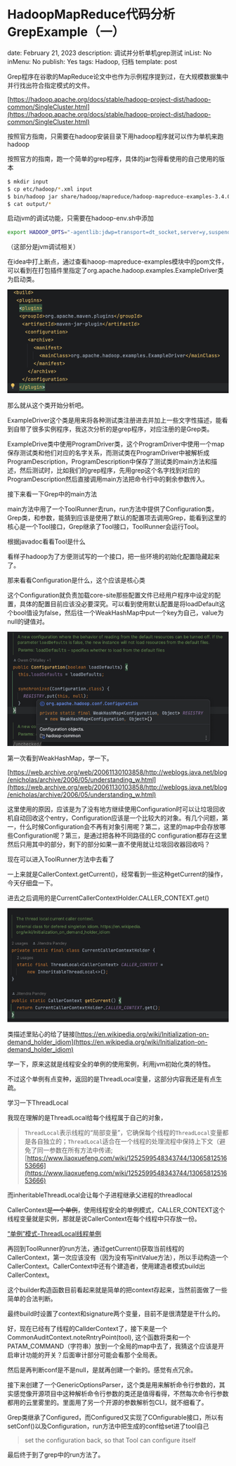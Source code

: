# HadoopMapReduce代码分析GrepExample（一）

date: February 21, 2023
description: 调试并分析单机grep测试
inList: No
inMenu: No
publish: Yes
tags: Hadoop, 归档
template: post

Grep程序在谷歌的MapReduce论文中也作为示例程序提到过，在大规模数据集中并行找出符合指定模式的文件。

[https://hadoop.apache.org/docs/stable/hadoop-project-dist/hadoop-common/SingleCluster.html](https://hadoop.apache.org/docs/stable/hadoop-project-dist/hadoop-common/SingleCluster.html)

按照官方指南，只需要在hadoop安装目录下用hadoop程序就可以作为单机来跑hadoop

按照官方的指南，跑一个简单的grep程序，具体的jar包得看使用的自己使用的版本

```bash
$ mkdir input
$ cp etc/hadoop/*.xml input
$ bin/hadoop jar share/hadoop/mapreduce/hadoop-mapreduce-examples-3.4.0-SNAPSHOT.jar grep input output 'dfs[a-z.]+'
$ cat output/*
```

启动jvm的调试功能，只需要在hadoop-env.sh中添加

```bash
export HADOOP_OPTS="-agentlib:jdwp=transport=dt_socket,server=y,suspend=y,address=5005"
```

（这部分是jvm调试相关）

在idea中打上断点，通过查看haoop-mapreduce-examples模块中的pom文件，可以看到在打包插件里指定了org.apache.hadoop.examples.ExampleDriver类为启动类。

![Untitled](HadoopMapReduce%E4%BB%A3%E7%A0%81%E5%88%86%E6%9E%90GrepExample%EF%BC%88%E4%B8%80%EF%BC%89%20b6bd6d7d2a7944dd908f228ce2d99660/Untitled.png)

那么就从这个类开始分析吧。

ExampleDriver这个类是用来将各种测试类注册进去并加上一些文字性描述，能看到自带了很多实例程序，我这次分析的是grep程序，对应注册的是Grep类。

ExampleDrive类中使用ProgramDriver类，这个ProgramDriver中使用一个map保存测试类和他们对应的名字关系，而测试类在ProgramDriver中被解析成ProgramDescription，ProgramDescription中保存了测试类的main方法和描述，然后测试时，比如我们的grep程序，先用grep这个名字找到对应的ProgramDescription然后直接调用main方法把命令行中的剩余参数传入。

接下来看一下Grep中的main方法

main方法中用了一个ToolRunner去run，run方法中提供了Configuration类，Grep类，和参数，能猜到应该是使用了默认的配置项去调用Grep，能看到这里的核心是一个Tool接口，Grep继承了Tool接口，ToolRunner会运行Tool。

根据javadoc看看Tool是什么

看样子hadoop为了方便测试写的一个接口，把一些环境的初始化配置隐藏起来了。

那来看看Configuration是什么，这个应该是核心类

这个Configuration就负责加载core-site那些配置文件已经用户程序中设定的配置，具体的配置目前应该没必要深究。可以看到使用默认配置是将loadDefault这个bool值设为false，然后往一个WeakHashMap中put一个key为自己，value为null的键值对。

![Untitled](HadoopMapReduce%E4%BB%A3%E7%A0%81%E5%88%86%E6%9E%90GrepExample%EF%BC%88%E4%B8%80%EF%BC%89%20b6bd6d7d2a7944dd908f228ce2d99660/Untitled%201.png)

第一次看到WeakHashMap，学一下。

[https://web.archive.org/web/20061130103858/http://weblogs.java.net/blog/enicholas/archive/2006/05/understanding_w.html](https://web.archive.org/web/20061130103858/http://weblogs.java.net/blog/enicholas/archive/2006/05/understanding_w.html)

这里使用的原因，应该是为了没有地方继续使用Configuration时可以让垃圾回收机自动回收这个entry，Configuration应该是一个比较大的对象。有几个问题，第一，什么时候Configuration会不再有对象引用呢？第二，这里的map中会存放哪些Configuration呢？第三，是通过把各种不同路径的C configuration都存在这里然后只用其中的部分，剩下的部分如果一直不使用就让垃圾回收器回收吗？

现在可以进入ToolRunner方法中去看了

一上来就是CallerContext.getCurrent()，经常看到一些这种getCurrent的操作，今天仔细盘一下。

进去之后调用的是CurrentCallerContextHolder.CALLER_CONTEXT.get()

![Untitled](HadoopMapReduce%E4%BB%A3%E7%A0%81%E5%88%86%E6%9E%90GrepExample%EF%BC%88%E4%B8%80%EF%BC%89%20b6bd6d7d2a7944dd908f228ce2d99660/Untitled%202.png)

类描述里贴心的给了链接[https://en.wikipedia.org/wiki/Initialization-on-demand_holder_idiom](https://en.wikipedia.org/wiki/Initialization-on-demand_holder_idiom)

学一下，原来这就是线程安全的单例的使用案例，利用jvm初始化类的特性。

不过这个单例有点变种，返回的是ThreadLocal变量，这部分内容我还是有点生疏。

学习一下ThreadLocal

我现在理解的是ThreadLocal给每个线程属于自己的对象，

> `ThreadLocal`表示线程的“局部变量”，它确保每个线程的`ThreadLocal`变量都是各自独立的；`ThreadLocal`适合在一个线程的处理流程中保持上下文（避免了同一参数在所有方法中传递;[https://www.liaoxuefeng.com/wiki/1252599548343744/1306581251653666](https://www.liaoxuefeng.com/wiki/1252599548343744/1306581251653666)
> 

而inheritableThreadLocal会让每个子进程继承父进程的threadlocal

CallerContext~~是一个单例~~，使用线程安全的单例模式，CALLER_CONTEXT这个线程变量就是实例，那就是说CallerContext在每个线程中只存放一份。

[“单例”模式-ThreadLocal线程单例](https://www.jianshu.com/p/1aff161075c7)

再回到ToolRunner的run方法，通过getCurrent()获取当前线程的CallerContext，第一次应该没有（因为没有写initValue方法），所以手动构造一个CallerContext。CallerContext中还有个建造者，使用建造者模式build出CallerContext。

这个builder构造函数目前看起来就是简单的把context存起来，当然前面做了一些简单的合法判断。

最终build时设置了context和signature两个变量，目前不是很清楚是干什么的。

好，现在已经有了线程的CallderContext了，接下来是一个CommonAuditContext.noteRntryPoint(tool), 这个函数将类和一个PATAM_COMMAND（字符串）放到一个全局的map中去了，我猜这个应该是开启审计功能的开关？后面审计部分可能会看那个全局表。

然后是再判断conf是不是null，是就再创建一个新的。感觉有点冗余。

接下来创建了一个GenericOptionsParser，这个类是用来解析命令行参数的，其实感觉像开源项目中这种解析命令行参数的类还是值得看得，不然每次命令行参数都用的云里雾里的。里面用了另一个开源的参数解析包CLI，就不细看了。

Grep类继承了Configured，而Configured又实现了COnfigurable接口，所以有setConf()以及Configuration，run方法中把生成的conf给set进了tool自己

> set the configuration back, so that Tool can configure itself
> 

最后终于到了grep中的run方法了。